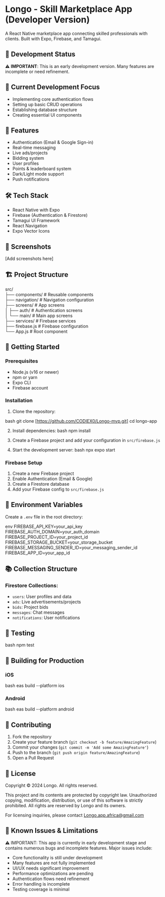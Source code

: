 # Longo - Skill Marketplace App (Developer Version)

A React Native marketplace app connecting skilled professionals with clients. Built with Expo, Firebase, and Tamagui.

## 🚧 Development Status

⚠️ **IMPORTANT**: This is an early development version. Many features are incomplete or need refinement.

## 🎯 Current Development Focus

- Implementing core authentication flows
- Setting up basic CRUD operations
- Establishing database structure
- Creating essential UI components

## 🚀 Features

- Authentication (Email & Google Sign-in)
- Real-time messaging
- Live ads/projects
- Bidding system
- User profiles
- Points & leaderboard system
- Dark/Light mode support
- Push notifications

## 🛠 Tech Stack

- React Native with Expo
- Firebase (Authentication & Firestore)
- Tamagui UI Framework
- React Navigation
- Expo Vector Icons

## 📱 Screenshots

[Add screenshots here]

## 🏗 Project Structure 

src/ <br>
├── components/ # Reusable components <br>
├── navigation/ # Navigation configuration <br>
├── screens/ # App screens <br>
│ ├── auth/ # Authentication screens <br>
│ └── main/ # Main app screens <br>
├── services/ # Firebase services <br>
├── firebase.js # Firebase configuration <br>
└── App.js # Root component 


## 🚦 Getting Started

### Prerequisites

- Node.js (v16 or newer)
- npm or yarn
- Expo CLI
- Firebase account

### Installation

1. Clone the repository:

bash
git clone [https://github.com/CODIEX0/Longo-mvp.git]
cd longo-app


2. Install dependencies:
bash
npm install


3. Create a Firebase project and add your configuration in `src/firebase.js`

4. Start the development server:
bash
npx expo start


### Firebase Setup

1. Create a new Firebase project
2. Enable Authentication (Email & Google)
3. Create a Firestore database
4. Add your Firebase config to `src/firebase.js`

## 🔑 Environment Variables

Create a `.env` file in the root directory:

env
FIREBASE_API_KEY=your_api_key
FIREBASE_AUTH_DOMAIN=your_auth_domain
FIREBASE_PROJECT_ID=your_project_id
FIREBASE_STORAGE_BUCKET=your_storage_bucket
FIREBASE_MESSAGING_SENDER_ID=your_messaging_sender_id
FIREBASE_APP_ID=your_app_id


## 📚 Collection Structure

### Firestore Collections:

- `users`: User profiles and data
- `ads`: Live advertisements/projects
- `bids`: Project bids
- `messages`: Chat messages
- `notifications`: User notifications

## 🧪 Testing
bash
npm test


## 📱 Building for Production

### iOS
bash
eas build --platform ios


### Android
bash
eas build --platform android


## 🤝 Contributing

1. Fork the repository
2. Create your feature branch (`git checkout -b feature/AmazingFeature`)
3. Commit your changes (`git commit -m 'Add some AmazingFeature'`)
4. Push to the branch (`git push origin feature/AmazingFeature`)
5. Open a Pull Request

## 📄 License

Copyright © 2024 Longo. All rights reserved.

This project and its contents are protected by copyright law. Unauthorized copying, modification, distribution, or use of this software is strictly prohibited. All rights are reserved by Longo and its owners.

For licensing inquiries, please contact Longo.app.africa@gmail.com

## 🐛 Known Issues & Limitations

⚠️ IMPORTANT: This app is currently in early development stage and contains numerous bugs and incomplete features. Major issues include:

- Core functionality is still under development
- Many features are not fully implemented
- UI/UX needs significant improvement
- Performance optimizations are pending
- Authentication flows need refinement
- Error handling is incomplete
- Testing coverage is minimal
